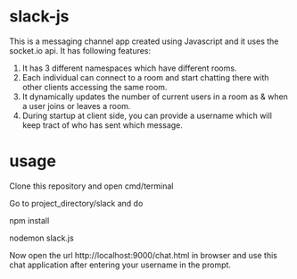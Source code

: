 # slack-js

This is a messaging channel app created using Javascript and it uses the socket.io api. It has following features:

1. It has 3 different namespaces which have different rooms.
2. Each individual can connect to a room and start chatting there with other clients accessing the same room.
3. It dynamically updates the number of current users in a room as & when a user joins or leaves a room.
4. During startup at client side, you can provide a username which will keep tract of who has sent which message.

# usage
Clone this repository and open cmd/terminal

Go to project_directory/slack and do

npm install

nodemon slack.js

Now open the url http://localhost:9000/chat.html in browser and use this chat application after entering your username in the prompt.
